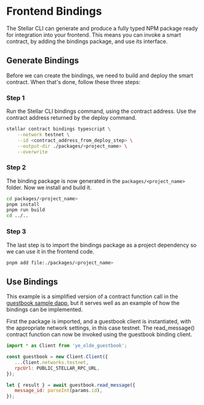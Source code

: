 # Frontend Bindings

The Stellar CLI can generate and produce a fully typed NPM package ready for integration into your frontend. This means you can invoke a smart contract, by adding the bindings package, and use its interface.

## Generate Bindings
Before we can create the bindings, we need to build and deploy the smart contract. When that's done, follow these three steps:

### Step 1
Run the Stellar CLI bindings command, using the contract address. Use the contract address returned by the deploy command.

```bash
stellar contract bindings typescript \
    --network testnet \
    --id <contract_address_from_deploy_step> \
    --output-dir ./packages/<project_name> \
    --overwrite
```

### Step 2
The binding package is now generated in the `packages/<project_name>` folder. Now we install and build it. 

```bash
cd packages/<project_name>
pnpm install
pnpm run build
cd ../..
```

### Step 3
The last step is to import the bindings package as a project dependency so we can use it in the frontend code.

```bash
pnpm add file:./packages/<project_name>
```

## Use Bindings
This example is a simplified version of a contract function call in the [guestbook sample dapp](https://developers.stellar.org/docs/build/apps/guestbook), but it serves well as an example of how the bindings can be implemented.

First the package is imported, and a guestbook client is instantiated, with the appropriate network settings, in this case testnet. The read_message() contract function can now be invoked using the guestbook binding client.

```javascript
import * as Client from 'ye_olde_guestbook';

const guestbook = new Client.Client({
   ...Client.networks.testnet,
   rpcUrl: PUBLIC_STELLAR_RPC_URL,
});

let { result } = await guestbook.read_message({
   message_id: parseInt(params.id),
});
```

